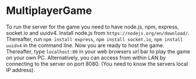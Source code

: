 # MultiplayerGame
To run the server for the game you need to have node.js, npm, express, socket.io and uuidv4. Install node.js from `https://nodejs.org/en/download/`. Thereafter, run `npm install express`, `npm install socket.io`, `npm install uuidv4` in the command line. Now you are ready to host the game. Thereafter, type `localhost:80` in your web browsers url bar to play the game on your own PC. Alternatively, you can access from within LAN by connecting to the server on port 8080. (You need to know the servers local IP address).
